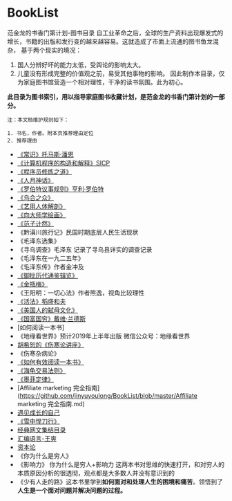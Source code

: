 # BookList
范金龙的书香门第计划-图书目录
自工业革命之后，全球的生产资料出现爆发式的增长，书籍的出版和发行变的越来越容易。这就造成了市面上流通的图书鱼龙混杂，
基于两个现实的境况：
1. 国人分辨好坏的能力太低，受舆论的影响太大。
2. 儿童没有形成完整的价值观之前，易受其他事物的影响。
因此制作本目录，仅为家庭图书馆营造一个相对理性，干净的读书氛围。此为初心。

**此目录为图书索引，用以指导家庭图书收藏计划，是范金龙的书香门第计划的一部分。**

`注：本文档维护规则如下：`
```
1. 书名，作者。附本页推荐理由定位
2. 推荐理由
```
- [《常识》托马斯·潘恩](https://github.com/jinyuyoulong/BookList/blob/master/常识-托马斯.潘恩.md)
- [《计算机程序的构造和解释》SICP](https://github.com/jinyuyoulong/BookList/blob/master/计算机程序的构造和解释-SICP.md)
- [《程序员修炼之道》](https://github.com/jinyuyoulong/BookList/blob/master/程序员修炼之道.md)
- [《人月神话》](https://github.com/jinyuyoulong/BookList/blob/master/人月神话.md)
- [《罗伯特议事规则》亨利·罗伯特](https://github.com/jinyuyoulong/BookList/blob/master/罗伯特议事规则.md)
- [《乌合之众》](https://github.com/jinyuyoulong/BookList/blob/master/乌合之众.md) 
- [《艺用人体解剖》](https://github.com/jinyuyoulong/BookList/blob/master/艺用人体解剖.md) 
- [《向大师学绘画》](https://github.com/jinyuyoulong/BookList/blob/master/向大师学绘画.md)
- [《范子计然》](https://github.com/jinyuyoulong/BookList/blob/master/范子计然.md)
- 《黔滇川旅行记》民国时期底层人民生活现状
- 《毛泽东选集》
- 《寻乌调查》毛泽东 记录了寻乌县详实的调查记录
- 《毛泽东在一九二五年》
- 《毛泽东传》作者金冲及
- [《御批历代通鉴辑览》](https://github.com/jinyuyoulong/BookList/blob/master/御批历代通鉴辑览.md)
- [《金瓶梅》](https://github.com/jinyuyoulong/BookList/blob/master/金瓶梅.md)
- 《王阳明：一切心法》作者熊逸，视角比较理性
- [《活法》稻盛和夫](https://github.com/jinyuyoulong/BookList/blob/master/活法.md)
- [《美国人的弑母文化》](https://book.douban.com/review/4617180/)
- [《国富国穷》戴维·兰德斯](https://github.com/jinyuyoulong/BookList/blob/master/%E5%9B%BD%E5%AF%8C%E5%9B%BD%E7%A9%B7.md)
- [如何阅读一本书]
- 《地缘看世界》预计2019年上半年出版 微信公众号：地缘看世界
- [胡希恕的《伤寒论讲座》](https://github.com/jinyuyoulong/BookList/blob/master/胡希恕的《伤寒论讲座》.md)
- 《伤寒杂病论》
- [《如何有效阅读一本书》](https://github.com/jinyuyoulong/BookList/blob/master/如何有效阅读一本书.md)
- [《海龟交易法则》](https://github.com/jinyuyoulong/BookList/blob/master/海龟交易法则.md)
- [《墨菲定律》](https://github.com/jinyuyoulong/BookList/blob/master/墨菲定律.md)
- [Affiliate marketing 完全指南](https://github.com/jinyuyoulong/BookList/blob/master/Affiliate marketing 完全指南.md)
- [遇见成长的自己](https://github.com/jinyuyoulong/BookList/blob/master/遇见成长的自己.md)
- [《雪中悍刀行》](https://github.com/jinyuyoulong/BookList/blob/master/《雪中悍刀行》.md)
- [经典网文集结目录](https://github.com/jinyuyoulong/BookList/blob/master/经典网文集结目录.md)
- [汇编语言-王爽](https://github.com/jinyuyoulong/BookList/blob/master/汇编语言-王爽.md)
- [资本论](https://github.com/jinyuyoulong/BookList/blob/master/资本论.md)
- 《你为什么是穷人》
- 《影响力》 你为什么是穷人+影响力 这两本书对思维的快速打开，和对穷人的本质原因分析的很透彻，观点都是大多数人并没有意识到的
- 《少有人走的路》这本书里学到**如何面对和处理人生的困境和痛苦**。领悟到了**人生是一个面对问题并解决问题的过程。**
